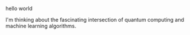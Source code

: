 hello world

I'm thinking about the fascinating intersection of quantum computing and machine learning algorithms.